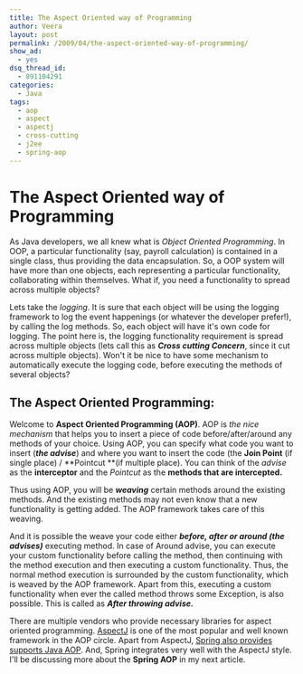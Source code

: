 ```yaml
---
title: The Aspect Oriented way of Programming
author: Veera
layout: post
permalink: /2009/04/the-aspect-oriented-way-of-programming/
show_ad:
  - yes
dsq_thread_id:
  - 891104291
categories:
  - Java
tags:
  - aop
  - aspect
  - aspectj
  - cross-cutting
  - j2ee
  - spring-aop
---
```

# The Aspect Oriented way of Programming

As Java developers, we all knew what is *Object Oriented Programming*. In OOP, a particular functionality (say, payroll calculation) is contained in a single class, thus providing the data encapsulation. So, a OOP system will have more than one objects, each representing a particular functionality, collaborating within themselves. What if, you need a functionality to spread across multiple objects?

Lets take the *logging*. It is sure that each object will be using the logging framework to log the event happenings (or whatever the developer prefer!), by calling the log methods. So, each object will have it's own code for logging. The point here is, the logging functionality requirement is spread across multiple objects (lets call this as ***Cross cutting Concern***, since it cut across multiple objects). Won't it be nice to have some mechanism to automatically execute the logging code, before executing the methods of several objects? 

## The Aspect Oriented Programming:

Welcome to **Aspect Oriented Programming (AOP)**. AOP is *the nice mechanism* that helps you to insert a piece of code before/after/around any methods of your choice. Using AOP, you can specify what code you want to insert (***the advise***) and where you want to insert the code (the **Join Point** (if single place) / **Pointcut **(if multiple place). You can think of the *advise* as the **interceptor** and the *Pointcut* as the **methods that are intercepted.**

Thus using AOP, you will be ***weaving*** certain methods around the existing methods. And the existing methods may not even know that a new functionality is getting added. The AOP framework takes care of this weaving.

And it is possible the weave your code either ***before, after or around (the advises)*** executing method. In case of Around advise, you can execute your custom functionality before calling the method, then continuing with the method execution and then executing a custom functionality. Thus, the normal method execution is surrounded by the custom functionality, which is weaved by the AOP framework. Apart from this, executing a custom functionality when ever the called method throws some Exception, is also possible. This is called as ***After throwing advise.***

There are multiple vendors who provide necessary libraries for aspect oriented programming. [AspectJ][1] is one of the most popular and well known framework in the AOP circle. Apart from AspectJ, [Spring also provides supports Java AOP][2]. And, Spring integrates very well with the AspectJ style. I'll be discussing more about the **Spring AOP** in my next article.

 [1]: http://www.eclipse.org/aspectj/ "AspectJ - Aspect Oriented Framework"
 [2]: http://static.springframework.org/spring/docs/2.5.x/reference/aop.html "AOP Framework from Spring"